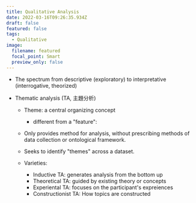 ```yaml
---
title: Qualitative Analysis
date: 2022-03-16T09:26:35.934Z
draft: false
featured: false
tags:
  - Qualitative
image:
  filename: featured
  focal_point: Smart
  preview_only: false
---
```

* The spectrum from descriptive (exploratory) to interpretative (interrogative, theorized)
* Thematic analysis (TA, 主題分析)

  * Theme: a central organizing concept

    * different from a "feature": 
  * Only provides method for analysis, without prescribing methods of data collection or ontological framework.
  * Seeks to identify "themes" across a dataset.
  * Varieties:

    * Inductive TA: generates analysis from the bottom up
    * Theoretical TA: guided by existing theory or concepts
    * Experiental TA: focuses on the participant's expreiences
    * Constructionist TA: How topics are constructed